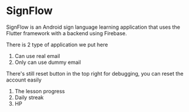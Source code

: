 # SignFlow
SignFlow is an Android sign language learning application that uses the Flutter framework with a backend using Firebase.

There is 2 type of application we put here
  1. Can use real email
  2. Only can use dummy email

There's still reset button in the top right for debugging, you can reset the account easily
  1. The lesson progress
  2. Daily streak
  3. HP
###
